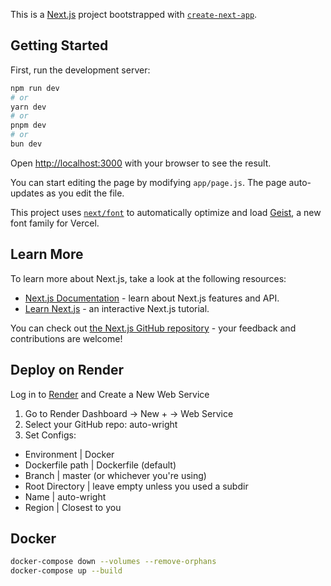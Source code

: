 This is a [Next.js](https://nextjs.org) project bootstrapped with [`create-next-app`](https://nextjs.org/docs/app/api-reference/cli/create-next-app).

## Getting Started

First, run the development server:

```bash
npm run dev
# or
yarn dev
# or
pnpm dev
# or
bun dev
```

Open [http://localhost:3000](http://localhost:3000) with your browser to see the result.

You can start editing the page by modifying `app/page.js`. The page auto-updates as you edit the file.

This project uses [`next/font`](https://nextjs.org/docs/app/building-your-application/optimizing/fonts) to automatically optimize and load [Geist](https://vercel.com/font), a new font family for Vercel.

## Learn More

To learn more about Next.js, take a look at the following resources:

- [Next.js Documentation](https://nextjs.org/docs) - learn about Next.js features and API.
- [Learn Next.js](https://nextjs.org/learn) - an interactive Next.js tutorial.

You can check out [the Next.js GitHub repository](https://github.com/vercel/next.js) - your feedback and contributions are welcome!

## Deploy on Render

Log in to [Render](https://render.com/) and Create a New Web Service

1. Go to Render Dashboard → New + → Web Service
2. Select your GitHub repo: auto-wright
3. Set Configs:
- Environment | Docker
- Dockerfile path | Dockerfile (default)
- Branch | master (or whichever you're using)
- Root Directory | leave empty unless you used a subdir
- Name | auto-wright
- Region | Closest to you

## Docker

```bash
docker-compose down --volumes --remove-orphans
docker-compose up --build
```

